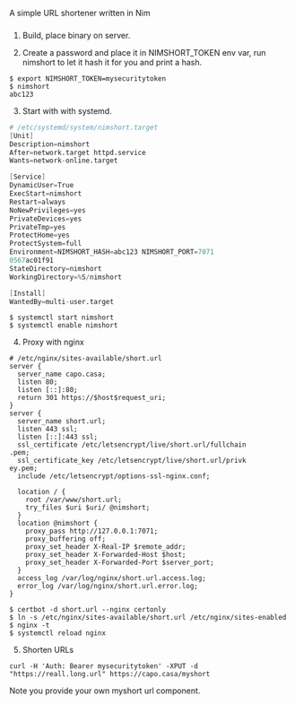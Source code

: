 A simple URL shortener written in Nim
###

1. Build, place binary on server.

2. Create a password and place it in NIMSHORT_TOKEN env var, run nimshort to let it hash it for you and print a hash.

```
$ export NIMSHORT_TOKEN=mysecuritytoken
$ nimshort
abc123
```

3. Start with with systemd.

```s
# /etc/systemd/system/nimshort.target
[Unit]
Description=nimshort
After=network.target httpd.service
Wants=network-online.target

[Service]
DynamicUser=True
ExecStart=nimshort
Restart=always
NoNewPrivileges=yes
PrivateDevices=yes
PrivateTmp=yes
ProtectHome=yes
ProtectSystem=full
Environment=NIMSHORT_HASH=abc123 NIMSHORT_PORT=7071
0567ac01f91
StateDirectory=nimshort
WorkingDirectory=%S/nimshort

[Install]
WantedBy=multi-user.target
```

```
$ systemctl start nimshort
$ systemctl enable nimshort
```

4. Proxy with nginx


```
# /etc/nginx/sites-available/short.url
server {
  server_name capo.casa;
  listen 80;
  listen [::]:80;
  return 301 https://$host$request_uri;
}
server {
  server_name short.url;
  listen 443 ssl;
  listen [::]:443 ssl;
  ssl_certificate /etc/letsencrypt/live/short.url/fullchain
.pem;
  ssl_certificate_key /etc/letsencrypt/live/short.url/privk
ey.pem;
  include /etc/letsencrypt/options-ssl-nginx.conf;

  location / {
    root /var/www/short.url;
    try_files $uri $uri/ @nimshort;
  }
  location @nimshort {
    proxy_pass http://127.0.0.1:7071;
    proxy_buffering off;
    proxy_set_header X-Real-IP $remote_addr;
    proxy_set_header X-Forwarded-Host $host;
    proxy_set_header X-Forwarded-Port $server_port;
  }
  access_log /var/log/nginx/short.url.access.log;
  error_log /var/log/nginx/short.url.error.log;
}
```

```
$ certbot -d short.url --nginx certonly
$ ln -s /etc/nginx/sites-available/short.url /etc/nginx/sites-enabled
$ nginx -t
$ systemctl reload nginx
```

5. Shorten URLs

```
curl -H 'Auth: Bearer mysecuritytoken' -XPUT -d "https://reall.long.url" https://capo.casa/myshort
```

Note you provide your own myshort url component.


